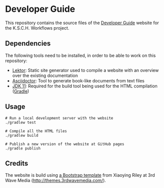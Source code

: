 # Developer Guide

This repository contains the source files of the [Developer Guide](https://ksch-workflows.github.io/developer-guide/)
website for the K.S.C.H. Workflows project.

## Dependencies

The following tools need to be installed, in order to be able to work on this repository:

- [Lektor](https://www.getlektor.com/): Static site generator used to compile a website with an overview over the existing documentation
- [Asciidoctor](https://asciidoctor.org/docs/user-manual/): Tool to generate book-like documents from text files
- [JDK 11](https://sdkman.io/jdks#AdoptOpenJDK): Required for the build tool being used for the HTML compilation ([Gradle](https://gradle.org/))

## Usage

```
# Run a local development server with the website
./gradlew test

# Compile all the HTML files
./gradlew build

# Publish a new version of the website at GitHub pages
./gradle publish
```

## Credits

The website is build using [a Bootstrap template](https://themes.3rdwavemedia.com/bootstrap-templates/startup/prettydocs-free-bootstrap-theme-for-developers-and-startups/) from Xiaoying Riley at 3rd Wave Media (http://themes.3rdwavemedia.com/).

